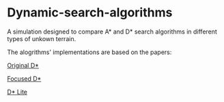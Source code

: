 # Dynamic-search-algorithms

A simulation designed to compare A* and D* search algorithms in different types of unkown terrain.

The alogrithms' implementations are based on the papers:

[Original D*](http://www.frc.ri.cmu.edu/~axs/doc/icra94.pdf)

[Focused D*](http://www.frc.ri.cmu.edu/~axs/doc/ijcai95.pdf)

[D* Lite](http://idm-lab.org/bib/abstracts/papers/aaai02b.pdf)
